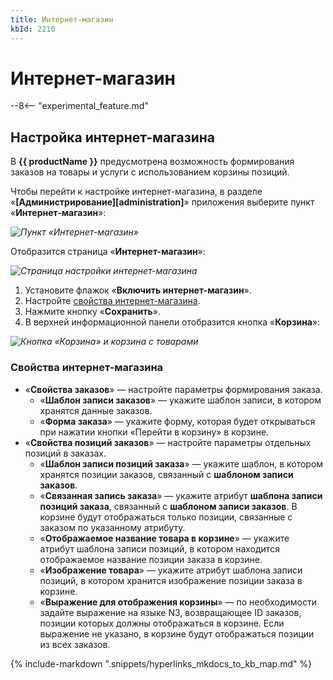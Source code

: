```yaml
---
title: Интернет-магазин
kbId: 2210
---
```


# Интернет-магазин

--8<-- "experimental_feature.md"

## Настройка интернет-магазина

В **{{ productName }}** предусмотрена возможность формирования заказов на товары и услуги с использованием корзины позиций.

Чтобы перейти к настройке интернет-магазина, в разделе «**[Администрирование][administration]**» приложения выберите пункт «**Интернет-магазин**»:

*![Пункт «Интернет-магазин»](online_store_button.png)*

Отобразится страница «**Интернет-магазин**»:

*![Страница настройки интернет-магазина](online_store_settings.png)*

1. Установите флажок «**Включить интернет-магазин**».
2. Настройте [свойства интернет-магазина](#свойства-интернет-магазина).
3. Нажмите кнопку «**Сохранить**».
4. В верхней информационной панели отобразится кнопка «**Корзина**»:

*![Кнопка «Корзина» и корзина с товарами](online_store_cart.png)*

### Свойства интернет-магазина

- «**Свойства заказов**» — настройте параметры формирования заказа.
	- «**Шаблон записи заказов**» — укажите шаблон записи, в котором хранятся данные заказов.
	- «**Форма заказа**» — укажите форму, которая будет открываться при нажатии кнопки «Перейти в корзину» в корзине.
- «**Свойства позиций заказов**» — настройте параметры отдельных позиций в заказах.
	- «**Шаблон записи позиций заказа**» — укажите шаблон, в котором хранятся позиции заказов, связанный с **шаблоном записи заказов**.
	- «**Связанная запись заказа**» — укажите атрибут **шаблона записи позиций заказа**, связанный с **шаблоном записи заказов**. В корзине будут отображаться только позиции, связанные с заказом по указанному атрибуту.
	- «**Отображаемое название товара в корзине**» — укажите атрибут шаблона записи позиций, в котором находится отображаемое название позиции заказа в корзине.
	- «**Изображение товара**» — укажите атрибут шаблона записи позиций, в котором хранится изображение позиции заказа в корзине.
	- «**Выражение для отображения корзины**» — по необходимости задайте выражение на языке N3, возвращающее ID заказов, позиции которых должны отображаться в корзине. Если выражение не указано, в корзине будут отображаться позиции из всех заказов.

{%
include-markdown ".snippets/hyperlinks_mkdocs_to_kb_map.md"
%}

 
